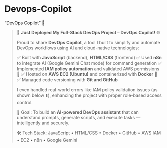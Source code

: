 # Devops-Copilot
“DevOps Copilot” 🚀

> 🔧 **Just Deployed My Full-Stack DevOps Project – DevOps Copilot!** 🌐
>
> Proud to share **DevOps Copilot**, a tool I built to simplify and automate DevOps workflows using AI and cloud-native technologies:
>
> ✅ Built with **JavaScript** (backend), **HTML/CSS** (frontend)
> ✅ Used **n8n** to integrate AI (Google Gemini Chat mode) for command generation
> ✅ Implemented **IAM policy automation** and validated AWS permissions 🔐
> ✅ Hosted on **AWS EC2 (Ubuntu)** and containerized with **Docker** 🐳
> ✅ Managed code versioning with **Git and GitHub**
>
> I even handled real-world errors like IAM policy validation issues (as shown below ⬇️), enhancing the project with proper role-based access control.
>
> 🧠 Goal: To build an **AI-powered DevOps assistant** that can understand prompts, generate scripts, and execute tasks — intelligently and securely.
>
> 🛠️ Tech Stack: JavaScript • HTML/CSS • Docker • GitHub • AWS IAM • EC2 • n8n • Google Gemini

